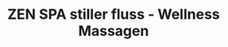 ---
title: "ZEN SPA stiller fluss - Wellness Massagen"
url: /halle-saale/zen-spa-stiller-fluss-wellness-massagen/
shop: Massage
---